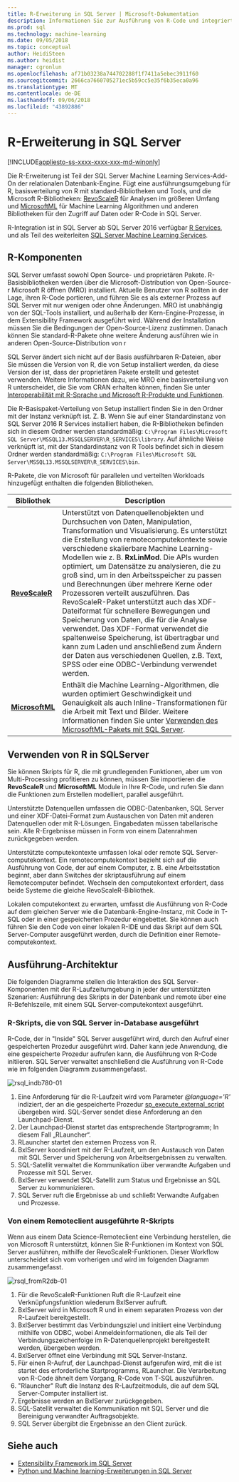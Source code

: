 ```yaml
---
title: R-Erweiterung in SQL Server | Microsoft-Dokumentation
description: Informationen Sie zur Ausführung von R-Code und integrierte R-Bibliotheken in SQL Server.
ms.prod: sql
ms.technology: machine-learning
ms.date: 09/05/2018
ms.topic: conceptual
author: HeidiSteen
ms.author: heidist
manager: cgronlun
ms.openlocfilehash: af71b03238a744702288f1f7411a5ebec3911f60
ms.sourcegitcommit: 2666ca7660705271ec5b59cc5e35f6b35eca0a96
ms.translationtype: MT
ms.contentlocale: de-DE
ms.lasthandoff: 09/06/2018
ms.locfileid: "43892886"
---
```

# <a name="r-extension-in-sql-server"></a>R-Erweiterung in SQL Server
[!INCLUDE[appliesto-ss-xxxx-xxxx-xxx-md-winonly](../../includes/appliesto-ss-xxxx-xxxx-xxx-md-winonly.md)]

Die R-Erweiterung ist Teil der SQL Server Machine Learning Services-Add-On der relationalen Datenbank-Engine. Fügt eine ausführungsumgebung für R, basisverteilung von R mit standard-Bibliotheken und Tools, und die Microsoft R-Bibliotheken: [RevoScaleR](../r/revoscaler-overview.md) für Analysen im größeren Umfang und [MicrosoftML](../using-the-microsoftml-package.md) für Machine Learning Algorithmen und anderen Bibliotheken für den Zugriff auf Daten oder R-Code in SQL Server.

R-Integration ist in SQL Server ab SQL Server 2016 verfügbar [R Services](../r/sql-server-r-services.md), und als Teil des weiterleiten [SQL Server Machine Learning Services](../what-is-sql-server-machine-learning.md).

## <a name="r-components"></a>R-Komponenten

SQL Server umfasst sowohl Open Source- und proprietären Pakete. R-Basisbibliotheken werden über die Microsoft-Distribution von Open-Source-r Microsoft R öffnen (MRO) installiert. Aktuelle Benutzer von R sollten in der Lage, ihren R-Code portieren, und führen Sie es als externer Prozess auf SQL Server mit nur wenigen oder ohne Änderungen. MRO ist unabhängig von der SQL-Tools installiert, und außerhalb der Kern-Engine-Prozesse, in dem Extensibility Framework ausgeführt wird. Während der Installation müssen Sie die Bedingungen der Open-Source-Lizenz zustimmen. Danach können Sie standard-R-Pakete ohne weitere Änderung ausführen wie in anderen Open-Source-Distribution von r 

SQL Server ändert sich nicht auf der Basis ausführbaren R-Dateien, aber Sie müssen die Version von R, die von Setup installiert werden, da diese Version der ist, dass der proprietären Pakete erstellt und getestet verwenden. Weitere Informationen dazu, wie MRO eine basisverteilung von R unterscheidet, die Sie vom CRAN erhalten können, finden Sie unter [Interoperabilität mit R-Sprache und Microsoft R-Produkte und Funktionen](https://docs.microsoft.com/r-server/what-is-r-server-interoperability).

Die R-Basispaket-Verteilung von Setup installiert finden Sie in den Ordner mit der Instanz verknüpft ist. Z. B. Wenn Sie auf einer Standardinstanz von SQL Server 2016 R Services installiert haben, die R-Bibliotheken befinden sich in diesem Ordner werden standardmäßig: `C:\Program Files\Microsoft SQL Server\MSSQL13.MSSQLSERVER\R_SERVICES\library`. Auf ähnliche Weise verknüpft ist, mit der Standardinstanz von R Tools befindet sich in diesem Ordner werden standardmäßig: `C:\Program Files\Microsoft SQL Server\MSSQL13.MSSQLSERVER\R_SERVICES\bin`.

R-Pakete, die von Microsoft für parallelen und verteilten Workloads hinzugefügt enthalten die folgenden Bibliotheken.

| Bibliothek | Description |
|---------|-------------|
| [**RevoScaleR**](https://docs.microsoft.com/machine-learning-server/r-reference/revoscaler/revoscaler) | Unterstützt von Datenquellenobjekten und Durchsuchen von Daten, Manipulation, Transformation und Visualisierung. Es unterstützt die Erstellung von remotecomputekontexte sowie verschiedene skalierbare Machine Learning-Modellen wie z. B. **RxLinMod**. Die APIs wurden optimiert, um Datensätze zu analysieren, die zu groß sind, um in den Arbeitsspeicher zu passen und Berechnungen über mehrere Kerne oder Prozessoren verteilt auszuführen. Das RevoScaleR-Paket unterstützt auch das XDF-Dateiformat für schnellere Bewegungen und Speicherung von Daten, die für die Analyse verwendet. Das XDF-Format verwendet die spaltenweise Speicherung, ist übertragbar und kann zum Laden und anschließend zum Ändern der Daten aus verschiedenen Quellen, z.B. Text, SPSS oder eine ODBC-Verbindung verwendet werden. |
| [**MicrosoftML**](https://docs.microsoft.com/r-server/r/concept-what-is-the-microsoftml-package) | Enthält die Machine Learning-Algorithmen, die wurden optimiert Geschwindigkeit und Genauigkeit als auch Inline-Transformationen für die Arbeit mit Text und Bilder. Weitere Informationen finden Sie unter [Verwenden des MicrosoftML-Pakets mit SQL Server](https://docs.microsoft.com/sql/advanced-analytics/using-the-microsoftml-package). | 

## <a name="using-r-in-sql-server"></a>Verwenden von R in SQLServer

Sie können Skripts für R, die mit grundlegenden Funktionen, aber um von Multi-Processing profitieren zu können, müssen Sie importieren die **RevoScaleR** und **MicrosoftML** Module in Ihre R-Code, und rufen Sie dann die Funktionen zum Erstellen modelliert, parallel ausgeführt. 
 
Unterstützte Datenquellen umfassen die ODBC-Datenbanken, SQL Server und einer XDF-Datei-Format zum Austauschen von Daten mit anderen Datenquellen oder mit R-Lösungen. Eingabedaten müssen tabellarische sein. Alle R-Ergebnisse müssen in Form von einem Datenrahmen zurückgegeben werden.

Unterstützte computekontexte umfassen lokal oder remote SQL Server-computekontext. Ein remotecomputekontext bezieht sich auf die Ausführung von Code, der auf einem Computer, z. B. eine Arbeitsstation beginnt, aber dann Switches der skriptausführung auf einem Remotecomputer befindet. Wechseln den computekontext erfordert, dass beide Systeme die gleiche RevoScaleR-Bibliothek.

Lokalen computekontext zu erwarten, umfasst die Ausführung von R-Code auf dem gleichen Server wie die Datenbank-Engine-Instanz, mit Code in T-SQL oder in einer gespeicherten Prozedur eingebettet. Sie können auch führen Sie den Code von einer lokalen R-IDE und das Skript auf dem SQL Server-Computer ausgeführt werden, durch die Definition einer Remote-computekontext.

## <a name="execution-architecture"></a>Ausführung-Architektur

Die folgenden Diagramme stellen die Interaktion des SQL Server-Komponenten mit der R-Laufzeitumgebung in jeder der unterstützten Szenarien: Ausführung des Skripts in der Datenbank und remote über eine R-Befehlszeile, mit einem SQL Server-computekontext ausgeführt.

### <a name="r-scripts-executed-from-sql-server-in-database"></a>R-Skripts, die von SQL Server in-Database ausgeführt

R-Code, der in "Inside" SQL Server ausgeführt wird, durch den Aufruf einer gespeicherten Prozedur ausgeführt wird. Daher kann jede Anwendung, die eine gespeicherte Prozedur aufrufen kann, die Ausführung von R-Code initiieren.  SQL Server verwaltet anschließend die Ausführung von R-Code wie im folgenden Diagramm zusammengefasst.

![rsql_indb780-01](../r/media/script_in-db-r.png)

1. Eine Anforderung für die R-Laufzeit wird vom Parameter _@language='R'_ indiziert, der an die gespeicherte Prozedur [sp_execute_external_script](../../relational-databases/system-stored-procedures/sp-execute-external-script-transact-sql.md) übergeben wird. SQL-Server sendet diese Anforderung an den Launchpad-Dienst.
2. Der Launchpad-Dienst startet das entsprechende Startprogramm; In diesem Fall „RLauncher“.
3. RLauncher startet den externen Prozess von R.
4. BxlServer koordiniert mit der R-Laufzeit, um den Austausch von Daten mit SQL Server und Speicherung von Arbeitsergebnissen zu verwalten.
5. SQL-Satellit verwaltet die Kommunikation über verwandte Aufgaben und Prozesse mit SQL Server.
6. BxlServer verwendet SQL-Satellit zum Status und Ergebnisse an SQL Server zu kommunizieren.
7. SQL Server ruft die Ergebnisse ab und schließt Verwandte Aufgaben und Prozesse.

### <a name="r-scripts-executed-from-a-remote-client"></a>Von einem Remoteclient ausgeführte R-Skripts

Wenn aus einem Data Science-Remoteclient eine Verbindung herstellen, die von Microsoft R unterstützt, können Sie R-Funktionen im Kontext von SQL Server ausführen, mithilfe der RevoScaleR-Funktionen. Dieser Workflow unterscheidet sich vom vorherigen und wird im folgenden Diagramm zusammengefasst.

![rsql_fromR2db-01](../r/media/remote-sqlcc-from-r2.png)

1. Für die RevoScaleR-Funktionen Ruft die R-Laufzeit eine Verknüpfungsfunktion wiederum BxlServer aufruft.
2. BxlServer wird in Microsoft R und in einem separaten Prozess von der R-Laufzeit bereitgestellt.
3. BxlServer bestimmt das Verbindungsziel und initiiert eine Verbindung mithilfe von ODBC, wobei Anmeldeinformationen, die als Teil der Verbindungszeichenfolge im R-Datenquellenprojekt bereitgestellt werden, übergeben werden.
4. BxlServer öffnet eine Verbindung mit SQL Server-Instanz.
5. Für einen R-Aufruf, der Launchpad-Dienst aufgerufen wird, mit die ist startet des erforderliche Startprogramms, RLauncher. Die Verarbeitung von R-Code ähnelt dem Vorgang, R-Code von T-SQL auszuführen.
6. "Rlauncher" Ruft die Instanz des R-Laufzeitmoduls, die auf dem SQL Server-Computer installiert ist.
7. Ergebnisse werden an BxlServer zurückgegeben.
8. SQL-Satellit verwaltet die Kommunikation mit SQL Server und die Bereinigung verwandter Auftragsobjekte.
9. SQL Server übergibt die Ergebnisse an den Client zurück.

## <a name="see-also"></a>Siehe auch

+ [Extensibility Framework im SQL Server](extensibility-framework.md)
+ [Python und Machine learning-Erweiterungen in SQL Server](extension-python.md)